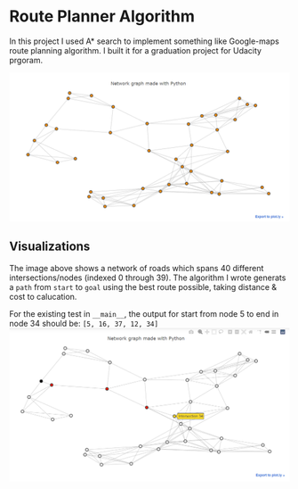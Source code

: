 # Route Planner Algorithm
In this project I used A\* search to implement something like Google-maps route planning algorithm.
I built it for a graduation project for Udacity prgoram.

![image_1](https://github.com/M-Saeb/route-planner-algorithm/blob/master/images/image_1.png?raw=true)

## Visualizations
The image above shows a network of roads which spans 40 different intersections/nodes (indexed 0 through 39). 
The algorithm I wrote generats a `path` from `start` to `goal` using the best route possible, taking distance & cost to calucation.

For the existing test in `__main__`, the output for start from node 5 to end in node 34 should be: `[5, 16, 37, 12, 34]`
![image_2](https://github.com/M-Saeb/route-planner-algorithm/blob/master/images/image_2.png?raw=true)
